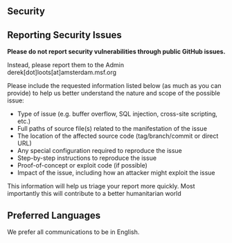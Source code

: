 <!-- BEGIN MICROSOFT SECURITY.MD V0.0.5 BLOCK -->

## Security

## Reporting Security Issues

**Please do not report security vulnerabilities through public GitHub issues.**

Instead, please report them to the Admin derek[dot]loots[at]amsterdam.msf.org

Please include the requested information listed below (as much as you can provide) to help us better understand the nature and scope of the possible issue:

  * Type of issue (e.g. buffer overflow, SQL injection, cross-site scripting, etc.)
  * Full paths of source file(s) related to the manifestation of the issue
  * The location of the affected source code (tag/branch/commit or direct URL)
  * Any special configuration required to reproduce the issue
  * Step-by-step instructions to reproduce the issue
  * Proof-of-concept or exploit code (if possible)
  * Impact of the issue, including how an attacker might exploit the issue

This information will help us triage your report more quickly. Most importantly this will contribute to a better humanitarian world


## Preferred Languages

We prefer all communications to be in English.

<!-- END MICROSOFT SECURITY.MD BLOCK -->
